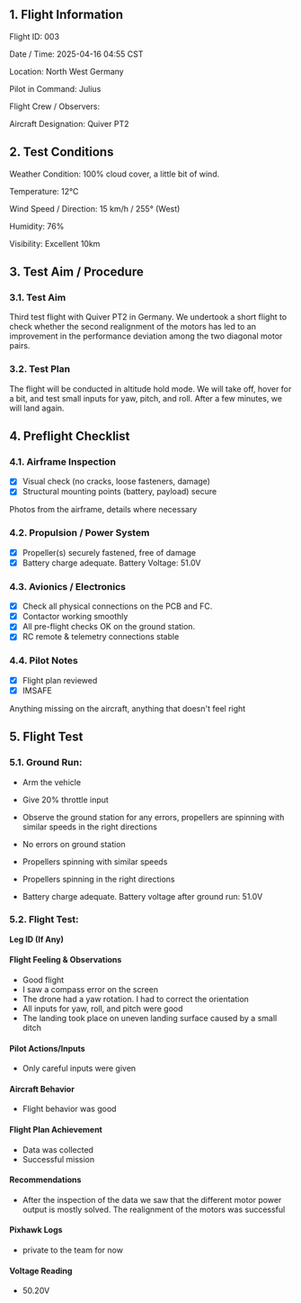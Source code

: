 ## 1. Flight Information

Flight ID: 003

Date / Time: 2025-04-16 04:55 CST

Location: North West Germany

Pilot in Command: Julius

Flight Crew / Observers:

Aircraft Designation: Quiver PT2

## 2. Test Conditions

Weather Condition: 100% cloud cover, a little bit of wind.

Temperature: 12°C

Wind Speed / Direction: 15 km/h / 255° (West)

Humidity: 76%

Visibility: Excellent 10km

## 3. Test Aim / Procedure

### 3.1. Test Aim

Third test flight with Quiver PT2 in Germany. We undertook a short flight to check whether the second realignment of the motors has led to an improvement in the performance deviation among the two diagonal motor pairs.

### 3.2. Test Plan

The flight will be conducted in altitude hold mode. We will take off, hover for a bit, and test small inputs for yaw, pitch, and roll. After a few minutes, we will land again.

## 4. Preflight Checklist

### 4.1. Airframe Inspection

- [x] Visual check (no cracks, loose fasteners, damage)
- [x] Structural mounting points (battery, payload) secure

Photos from the airframe, details where necessary

### 4.2. Propulsion / Power System

- [x] Propeller(s) securely fastened, free of damage
- [x] Battery charge adequate. Battery Voltage: 51.0V

### 4.3. Avionics / Electronics

- [x] Check all physical connections on the PCB and FC.
- [x] Contactor working smoothly
- [x] All pre-flight checks OK on the ground station.
- [x] RC remote & telemetry connections stable

### 4.4. Pilot Notes

- [x] Flight plan reviewed
- [x] IMSAFE

Anything missing on the aircraft, anything that doesn't feel right

## 5. Flight Test

### 5.1. Ground Run:

- Arm the vehicle

- Give 20% throttle input

- Observe the ground station for any errors, propellers are spinning with similar speeds in the right directions

- No errors on ground station

- Propellers spinning with similar speeds

- Propellers spinning in the right directions

- Battery charge adequate. Battery voltage after ground run: 51.0V

### 5.2. Flight Test:

**Leg ID (If Any)**

#### Flight Feeling & Observations

- Good flight
- I saw a compass error on the screen
- The drone had a yaw rotation. I had to correct the orientation
- All inputs for yaw, roll, and pitch were good
- The landing took place on uneven landing surface caused by a small ditch

#### Pilot Actions/Inputs

- Only careful inputs were given

#### Aircraft Behavior

- Flight behavior was good

#### Flight Plan Achievement

- Data was collected
- Successful mission

#### Recommendations

- After the inspection of the data we saw that the different motor power output is mostly solved. The realignment of the motors was successful

#### Pixhawk Logs

- private to the team for now

#### Voltage Reading

- 50.20V
